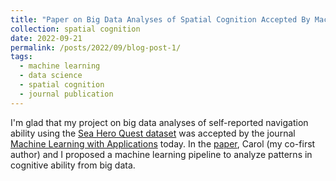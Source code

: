 ```yaml
---
title: "Paper on Big Data Analyses of Spatial Cognition Accepted By Machine Learning with Applications"
collection: spatial cognition
date: 2022-09-21
permalink: /posts/2022/09/blog-post-1/
tags:
  - machine learning
  - data science
  - spatial cognition
  - journal publication
---
```


I'm glad that my project on big data analyses of self-reported navigation ability using the [Sea Hero Quest dataset](https://www.alzheimersresearchuk.org/research/for-researchers/resources-and-information/sea-hero-quest/) was accepted by the journal [Machine Learning with Applications](https://www.sciencedirect.com/journal/machine-learning-with-applications) today. In the [paper](https://lilianyou.github.io/files/2022_self_report_MLWA_Cheng.pdf), Carol (my co-first author) and I proposed a machine learning pipeline to analyze patterns in cognitive ability from big data.